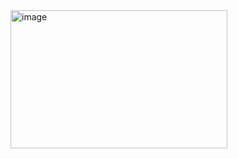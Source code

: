 <img width="347" height="221" alt="image" src="https://github.com/user-attachments/assets/d0813998-d70f-44af-89aa-209f61ab8a98" />
